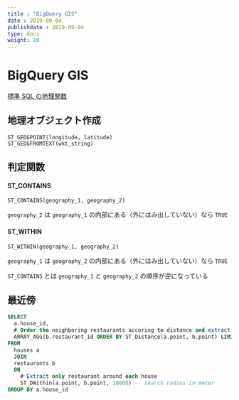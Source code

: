 ```yaml
---
title : "BigQuery GIS"
date : 2019-09-04
publishdate : 2019-09-04
type: docs
weight: 10
---
```


# BigQuery GIS

[標準 SQL の地理関数](https://cloud.google.com/bigquery/docs/reference/standard-sql/geography_functions?hl=ja)



## 地理オブジェクト作成

```
ST_GEOGPOINT(longitude, latitude)
ST_GEOGFROMTEXT(wkt_string)
```




## 判定関数

#### ST_CONTAINS

```
ST_CONTAINS(geography_1, geography_2)
```

`geography_2` は `geography_1` の内部にある（外にはみ出していない）なら `TRUE`




#### ST_WITHIN

```
ST_WITHIN(geography_1, geography_2)
```

`geography_1` は `geography_2` の内部にある（外にはみ出していない）なら `TRUE`

`ST_CONTAINS` とは `geography_1` と `geography_2` の順序が逆になっている


## 最近傍

```sql
SELECT 
  a.house_id, 
  # Order the neighboring restaurants accoring to distance and extract a restaurant having shortest distance 
  ARRAY_AGG(b.restaurant_id ORDER BY ST_Distance(a.point, b.point) LIMIT 1)[ORDINAL(1)] as neighbor_restaurant_id_id
FROM
  houses a
  JOIN
  restaurants b
  ON 
    # Extract only restaurant around each house
    ST_DWithin(a.point, b.point, 10000) -- search radius in meter
GROUP BY a.house_id
```